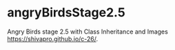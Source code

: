 # angryBirdsStage2.5
Angry Birds stage 2.5 with Class Inheritance and Images
https://shivapro.github.io/c-26/.
